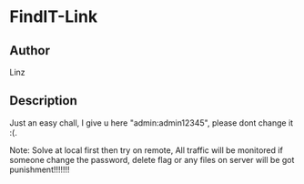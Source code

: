 # FindIT-Link

## Author
Linz

## Description
Just an easy chall, I give u here "admin:admin12345", please dont change it :(.

Note: Solve at local first then try on remote, All traffic will be monitored if someone change the password, delete flag or any files on server will be got punishment!!!!!!!

